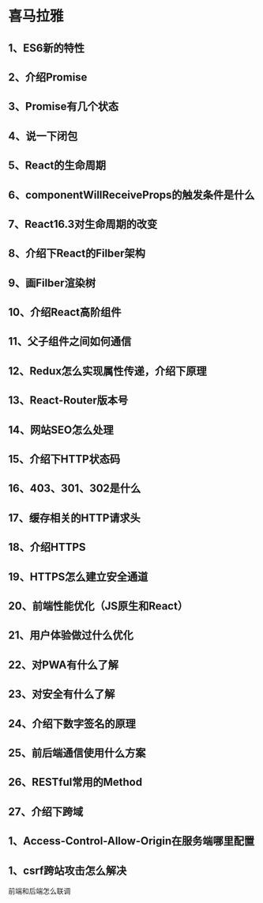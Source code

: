 # 喜马拉雅
	 
## 1、ES6新的特性
	 
## 2、介绍Promise
	 
## 3、Promise有几个状态
	 
## 4、说一下闭包
	 
## 5、React的生命周期
	 
## 6、componentWillReceiveProps的触发条件是什么
	 
## 7、React16.3对生命周期的改变
	 
## 8、介绍下React的Filber架构
	 
## 9、画Filber渲染树
	 
## 10、介绍React高阶组件
	 
## 11、父子组件之间如何通信
	 
## 12、Redux怎么实现属性传递，介绍下原理
	 
## 13、React-Router版本号
	 
## 14、网站SEO怎么处理
	 
## 15、介绍下HTTP状态码
	 
## 16、403、301、302是什么
	 
## 17、缓存相关的HTTP请求头
	 
## 18、介绍HTTPS
	 
## 19、HTTPS怎么建立安全通道
	 
## 20、前端性能优化（JS原生和React）
	 
## 21、用户体验做过什么优化
	 
## 22、对PWA有什么了解
	 
## 23、对安全有什么了解
	 
## 24、介绍下数字签名的原理
	 
## 25、前后端通信使用什么方案
	 
## 26、RESTful常用的Method
	 
## 27、介绍下跨域
	 
## 1、Access-Control-Allow-Origin在服务端哪里配置
	 
## 1、csrf跨站攻击怎么解决
	 
前端和后端怎么联调

